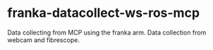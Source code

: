 # franka-datacollect-ws-ros-mcp
Data collecting from MCP using the franka arm. Data collection from webcam and fibrescope. 
